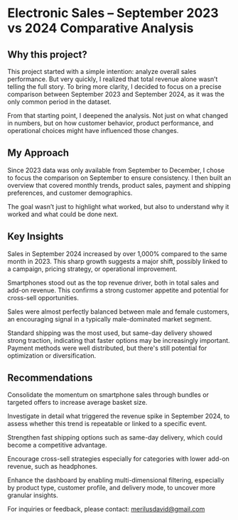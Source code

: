 # Electronic Sales – September 2023 vs 2024 Comparative Analysis

## Why this project?

This project started with a simple intention: analyze overall sales performance. But very quickly, I realized that total revenue alone wasn’t telling the full story. To bring more clarity, I decided to focus on a precise comparison between September 2023 and September 2024, as it was the only common period in the dataset.

From that starting point, I deepened the analysis. Not just on what changed in numbers, but on how customer behavior, product performance, and operational choices might have influenced those changes.

## My Approach

Since 2023 data was only available from September to December, I chose to focus the comparison on September to ensure consistency. I then built an overview that covered monthly trends, product sales, payment and shipping preferences, and customer demographics.

The goal wasn’t just to highlight what worked, but also to understand why it worked and what could be done next.

## Key Insights

Sales in September 2024 increased by over 1,000% compared to the same month in 2023. This sharp growth suggests a major shift, possibly linked to a campaign, pricing strategy, or operational improvement.

Smartphones stood out as the top revenue driver, both in total sales and add-on revenue. This confirms a strong customer appetite and potential for cross-sell opportunities.

Sales were almost perfectly balanced between male and female customers, an encouraging signal in a typically male-dominated market segment.

Standard shipping was the most used, but same-day delivery showed strong traction, indicating that faster options may be increasingly important. Payment methods were well distributed, but there's still potential for optimization or diversification.

## Recommendations

Consolidate the momentum on smartphone sales through bundles or targeted offers to increase average basket size.

Investigate in detail what triggered the revenue spike in September 2024, to assess whether this trend is repeatable or linked to a specific event.

Strengthen fast shipping options such as same-day delivery, which could become a competitive advantage.

Encourage cross-sell strategies especially for categories with lower add-on revenue, such as headphones.

Enhance the dashboard by enabling multi-dimensional filtering, especially by product type, customer profile, and delivery mode, to uncover more granular insights.

For inquiries or feedback, please contact: merilusdavid@gmail.com

